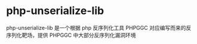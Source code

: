 # php-unserialize-lib
php-unserialize-lib 是一个根据 php 反序列化工具 PHPGGC 对应编写而来的反序列化靶场，提供 PHPGGC 中大部分反序列化漏洞环境
